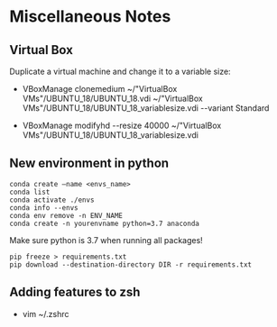 # Miscellaneous Notes

## Virtual Box 
Duplicate a virtual machine and change it to a variable size:
- VBoxManage clonemedium ~/"VirtualBox VMs"/UBUNTU_18/UBUNTU_18.vdi ~/"VirtualBox VMs"/UBUNTU_18/UBUNTU_18_variablesize.vdi --variant Standard

- VBoxManage modifyhd --resize 40000 ~/"VirtualBox VMs"/UBUNTU_18/UBUNTU_18_variablesize.vdi

## New environment in python
```
conda create —name <envs_name>
conda list
conda activate ./envs
conda info --envs
conda env remove -n ENV_NAME
conda create -n yourenvname python=3.7 anaconda
```

Make sure python is 3.7 when running all packages!
```
pip freeze > requirements.txt
pip download --destination-directory DIR -r requirements.txt
```

## Adding features to zsh
- vim ~/.zshrc
